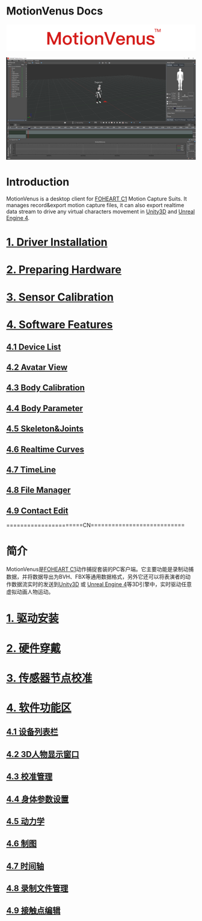 # MotionVenus Docs

<div align=center>
<img src="https://raw.githubusercontent.com/FOHEART/MotionVenusHelp/v1.3.0/img/softwareName.png"/>
</div>

![MainThumb](https://raw.githubusercontent.com/FOHEART/MotionVenusHelp/v1.3.0/img/MotionVenus_1_2_8.png)

# Introduction
MotionVenus is a desktop client for [FOHEART C1](http://www.foheart.com/) Motion Capture Suits. It manages record&export motion capture files, it can also export realtime data stream to drive any virtual characters movement in [Unity3D](https://unity3d.com) and [Unreal Engine 4](https://www.unrealengine.com).<br>
# [1. Driver Installation](https://github.com/FOHEART/MotionVenusHelp/blob/v1.3.0/driver/driverinstall.md)
# [2. Preparing Hardware](https://github.com/FOHEART/MotionVenusHelp/blob/v1.3.0/hardware/preparinghardware.md)
# [3. Sensor Calibration](https://github.com/FOHEART/MotionVenusHelp/blob/v1.3.0/software/sensorcali.md)
# [4. Software Features](https://github.com/FOHEART/MotionVenusHelp/blob/v1.3.0/software/devicelist.md)
## [4.1 Device List](https://github.com/FOHEART/MotionVenusHelp/blob/v1.3.0/software/devicelist.md)
## [4.2 Avatar View](https://github.com/FOHEART/MotionVenusHelp/blob/v1.3.0/software/view3d.md)
## [4.3 Body Calibration](https://github.com/FOHEART/MotionVenusHelp/blob/v1.3.0/software/calimgr.md)
## [4.4 Body Parameter](https://github.com/FOHEART/MotionVenusHelp/blob/v1.3.0/software/bodyparam.md)
## [4.5 Skeleton&Joints](https://github.com/FOHEART/MotionVenusHelp/blob/v1.3.0/software/kinetics.md)
## [4.6 Realtime Curves](https://github.com/FOHEART/MotionVenusHelp/blob/v1.3.0/software/plot.md)	
## [4.7 TimeLine](https://github.com/FOHEART/MotionVenusHelp/blob/v1.3.0/software/timeline.md)	
## [4.8 File Manager](https://github.com/FOHEART/MotionVenusHelp/blob/v1.3.0/software/filemgr.md)
## [4.9 Contact Edit](https://github.com/FOHEART/MotionVenusHelp/blob/v1.3.0/software/contacteditor.md)
			
======================CN===========================<br>
# 简介
MotionVenus是[FOHEART C1](http://www.foheart.com/)动作捕捉套装的PC客户端。它主要功能是录制动捕数据，并将数据导出为BVH、FBX等通用数据格式，另外它还可以将表演者的动作数据流实时的发送到[Unity3D](https://unity3d.com) 或 [Unreal Engine 4](https://www.unrealengine.com)等3D引擎中，实时驱动任意虚拟动画人物运动。
# [1. 驱动安装](https://github.com/FOHEART/MotionVenusHelp/blob/v1.3.0/driver/driverinstall.md)
# [2. 硬件穿戴](https://github.com/FOHEART/MotionVenusHelp/blob/v1.3.0/hardware/preparinghardware.md)
# [3. 传感器节点校准](https://github.com/FOHEART/MotionVenusHelp/blob/v1.3.0/software/sensorcali.md)
# [4. 软件功能区](https://github.com/FOHEART/MotionVenusHelp/blob/v1.3.0/software/devicelist.md)
## [4.1 设备列表栏](https://github.com/FOHEART/MotionVenusHelp/blob/v1.3.0/software/devicelist.md)
## [4.2 3D人物显示窗口](https://github.com/FOHEART/MotionVenusHelp/blob/v1.3.0/software/view3d.md)
## [4.3 校准管理](https://github.com/FOHEART/MotionVenusHelp/blob/v1.3.0/software/calimgr.md)
## [4.4 身体参数设置](https://github.com/FOHEART/MotionVenusHelp/blob/v1.3.0/software/bodyparam.md)
## [4.5 动力学](https://github.com/FOHEART/MotionVenusHelp/blob/v1.3.0/software/kinetics.md)	
## [4.6 制图](https://github.com/FOHEART/MotionVenusHelp/blob/v1.3.0/software/plot.md)	
## [4.7 时间轴](https://github.com/FOHEART/MotionVenusHelp/blob/v1.3.0/software/timeline.md)
## [4.8 录制文件管理](https://github.com/FOHEART/MotionVenusHelp/blob/v1.3.0/software/filemgr.md)
## [4.9 接触点编辑](https://github.com/FOHEART/MotionVenusHelp/blob/v1.3.0/software/contacteditor.md)